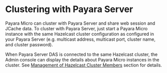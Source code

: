 # Clustering with Payara Server

Payara Micro can cluster with Payara Server and share web session and JCache data. To cluster with Payara Server, just start a Payara Micro instance with the same Hazelcast cluster configuration as configured in your Payara Server \(e.g. multicast address, multicast port, cluster name, and cluster password\).

When Payara Server DAS is connected to the same Hazelcast cluster, the Admin console can display the details about Payara Micro instances in the cluster. See [Management of Hazelcast Cluster Members](/documentation/extended-documentation/hazelcast/cluster-members.md) section for details.

